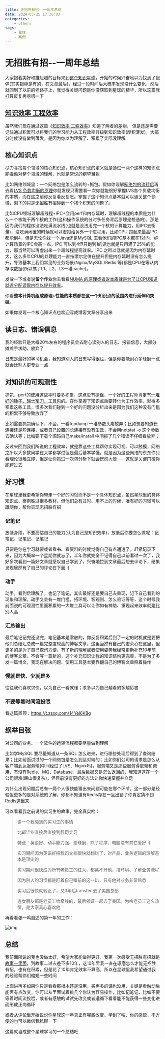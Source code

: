 ```yaml
---
title: 无招胜有招--一周年总结
date: 2024-03-25 17:30:03
categories:
    - others
tags:
    - 星球
    - 案例
---
```



# 无招胜有招--一周年总结

大家抱着美好和雄赳赳的目标来到[这个知识星球](https://wx.zsxq.com/dweb2/index/group/15552551584552)，开始的时候兴奋地以为找到了银弹(其实银弹是有的，在文章最后)，经过一段时间后大概率发现没什么变化，然后就回到了以前的老路子上，我觉得关键问题是你没获取到星球的精华，所以这篇我打算反复再唠叨一下



## **[知识效率 工程效率](https://t.zsxq.com/14IBWajEq)**

虽然我们现在通过这篇《[知识效率 工程效率](https://t.zsxq.com/14IBWajEq)》知道了两者的差别， 但是还是需要记住通过积累可以将我们的学习能力从工程效率升级到知识效率(厚积薄发)，大部分时候没有做到薄发，是因为你以为理解了、积累了实际没理解



## **核心知识点**

尽力寻找每个领域的核心知识点，核心知识点的定义就是通过一两个这样的知识点能撬动对整个领域的理解，也就是常说的[纲挈目张](http://www.baidu.com/link?url=9Hv8LOY09wOqjLFX-UuX35AxJjTDjmkHcSPm3ReeTWO-4rH-46hmz6aR4b-WP7PwZHUGkxEBhWt1iqHkM8uM56Au6Ada4lg6angCByW3J-BLDkxE45Aq-QqOTWzRspa4)



比如网络领域里：一个网络包是怎么流转的+抓包。假如你理解[网络包的流转后](https://plantegg.github.io/2019/05/15/就是要你懂网络--一个网络包的旅程/)再去看[LVS 负载均衡的原理](https://plantegg.github.io/2019/06/20/就是要你懂负载均衡--lvs和转发模式/)你就发现只需要看一次你就能很好掌握LVS各个负载均衡的本质，而在这之前你反复看反复忘。掌握了这个知识点基本就可以通关整个领域，剩下的只是无招胜有招碰到一个挨个积累的问题了。



比如CPU领域理解超线程+IPC+会用perf和内存延时，理解超线程的本质是为什么一个核能干两个核的工作(这和操作系统的分时多任务背后原理是想通的)，那是因为我们的程序没法吃满流水线(也就是没法用完一个核的计算能力，用IPC去衡量)，没吃满闲置的时候就可以虚拟给另外一个进程用，比如CPU 跑起来最高IPC都能到4，但是无论你找一个Java还是MySQL 去看他们的IPC基本都在1以内，纯计算场景的IPC会高一点，IPC 可以到4但只跑到1的话也就是只用满了25%的能力，那当然可以再虚出来一个超线程提高效率。IPC 之所以低就是因为内存延时大，这么多年CPU的处理能力一直按摩尔定律在提升但是内存延时没有怎么提升，导致基本上我们常见的业务场景(Nginx/MySQL/Redis 等)都是CPU在等从内存取数据(所以搞了L1、L2、L3一堆cache)。



发散一下或者说**留个作业**你去看看[NUMA 的原理或者说本质就是为了让CPU知道就近分配读取内存以提升效率](https://plantegg.github.io/2021/05/14/十年后数据库还是不敢拥抱NUMA/)。



你看**整本计算机组成原理+性能的本质都在这一个知识点的范围内进行延伸和突破**。



如果你发现一个核心知识点也欢迎写成博客文章分享出来



## **读日志、错误信息**

我的经验只是大概20%左右的程序员会去耐心读别人的日志、报错信息，大部分摊摊手求助、放弃了

日志是最好的学习机会，我知道别人的日志写得很烂，但是你要能耐心多琢磨一点就会比别人更专业一点



## **对知识的可观测性**

抓包、perf的使用这些平时要多积累，这点没有捷径，一个好的工程师肯定有[一堆好的锤子、瑞士军刀、工具包](https://plantegg.github.io/2016/10/12/ss用法大全/)的。在你掌握了知识点后要转化为工作效率，就得多积累这些工具，很多次我们碰到一个好的问题没分析出来是因为我们这种没有门槛的积累不够导致放弃了



比如需要抓包确认下，不会，一看tcpdump 一堆参数头疼放弃；比如想要知道长连接还是短连接，或者自己设置的长连接有没有生效，不会用netstat -o 这个参数去确认等；比如要下载个源码自己make/install 中间报了几个错误不仔细看放弃；



反过来回到我们所说的工程效率，就是靠这些工具帮你实现可视、可以触摸，网络之所以大多数同学在大学都学过但是最后基本学懂，就是因为这些网络的东东你只看理论很难立即，但是让你抓过一次包分析下就会恍然大悟——这就是关键门槛你能跨过去



## **好习惯**



在星球里我更希望你带走一个好的习惯而不是一个具体知识点，虽然星球里的具体知识点、案例胜过很多教材，但他们总有过时、用不上的时候，唯有好的习惯可以跟随你，帮你实现无招胜有招



### **记笔记**

放低身段，不要高估自己的能力(认为自己是知识效率)，放低后你要怎么做呢：记笔记、记笔记、记笔记

只要是你在学习就要或者看书、看资料的时候觉得自己有点通透了，赶紧记录下来，因为大概率一个星期你就忘了，半年你就完全不记得自己以前看过一次了，我好多次看到一篇好文章就感叹自己学到了，兴奋地拉到文章最后想去评论下，结果发现居然有了自己的评论在下面 :)



### **动手**

动手，看到后理解了，也记了笔记，其实最好还是要自己去重现，记下自己看到的现象和理解，动手又会有一堆门槛，搭环境、客观则、怎么验证等等，这个时候我前面说的可观测性里面积累的一大堆工具可以让你如有神助、重现起来效率就是比别人高



### **汇总输出**

最后笔记记完还没完，笔记基本是零散的，你反复积累后到了一定的时机就是要把他们总结汇总成一篇完整度较高的博客文章，这里当然有自己的虚荣心在这里，但更多的是为了自己查询方便，有了新的理解或者使用姿势我经常更新补充10年前的博客文章，不会写一篇新的，这个补充知识让我的知识结构更完善，不是为了多发一篇博文，我现在解决问题、使用工具基本要靠翻自己的博客文章照着操作



### **慢就是快、少就是多**

往往我们喜欢求快，以为自己一看就懂；求多以为自己越看的多越厉害



### **不要等着时间流投喂**

看这篇置顶：https://t.zsxq.com/14Yel6KBg





## **纲举目张**

对公司的业务、一个软件的运转流程都要尽量做到理解



比如学MySQL 要尽量知道从一条SQL 怎么进来，进行哪些处理后得到了查询结果；比如前面讲过的一个网络包是怎么到达对端的；比如你们公司的请求是怎么从客户端到达服务端(中间经过了LVS、Nginx吗)，服务端又是那些服务得依赖和调用，有没有Redis、MQ、Database，最后数据又是怎么返回的，我知道这在一个公司很难(屎山很复杂)，但目前没有更好的方法让你快速掌握并立足



为什么出现问题后总有一两个人很快能猜出来问题可能在哪个环节，这一部分是经验但更多的是对系统的了解，你都不知道有Redis存在一旦出错了你肯定猜不到Redis这里来



可以看看我之前说的实习生的故事，完全真实哈：

> 讲一个我碰到的实习生的事情
>
> 
>
> 北邮毕业直接后直接到我司实习
>
> 特点：英语好、动手能力强、爱琢磨，除了程序、电脑没有其它爱好 :)
>
> 
>
> 实习期间因为英语好把我司文档很快就翻烂了，对产品、业务逻辑的理解基本是顶尖的
>
> 实习期间很快成为所有老员工的红人，都离不开他，搭环境、了解业务流程
>
> 因为别人的习惯都是盯着自己眼前的这一趴，只有他对业务非常熟悉
>
> 
>
> 实习后很快就转正了，又3年后transfer 去了美国总部
>
> 
>
> 连女朋友都是老员工给牵线的，最后领证一起去了美国。为啥老员工这么热情，是大家真心喜欢他 

再看看张一鸣自述的第一年的工作：

![img](https://cdn.jsdelivr.net/gh/plantegg/plantegg.github.io/images/951413iMgBlog/FuQNw04aH2PQwnApyAKY1dXRh-nt.png)



## **总结**

我前面所说的我也没做太好，希望大家能做得更好，我第一次感受无招胜有招就是[故事一里面](https://plantegg.github.io/2022/01/01/三个故事/)，到故事二过去差不多10年，这10年里我一直在琢磨怎么才能无招胜有招，也有在积累，但是花了10年肯定效率不算高，所以在星球里我希望通过我的经验帮你们缩短一些时间



上面讲再多如果你只是看看那根本还是没用，买再多的课也没用，关键是看触动后能否有点改变。你可以从里面试着挑几个你认为容易操作，比如记笔记、比如不要等着时间流投喂，或者有感触的试试先改变或者遵循下看看能不能获得一些变化进而形成正向循环



或者从评论里开始说说你星球这一年真正有哪些改变、学到了啥、你的感悟，不方便的也可以微信我私聊一下



这篇就当成整个星球学习的一个总结吧